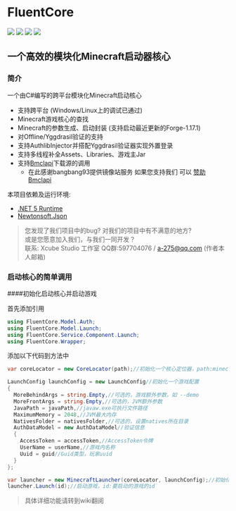 # FluentCore
![](https://img.shields.io/badge/license-MIT-green)
![](https://img.shields.io/github/repo-size/Xcube-Studio/FluentCore)
![](https://img.shields.io/github/stars/Xcube-Studio/FluentCore)
![](https://img.shields.io/github/commit-activity/y/Xcube-Studio/FluentCore)

一个高效的模块化Minecraft启动器核心
---------------------------------------------------------

### 简介
一个由C#编写的跨平台模块化Minecraft启动核心

+ 支持跨平台 (Windows/Linux上的调试已通过)
+ Minecraft游戏核心的查找
+ Minecraft的参数生成、启动封装 (支持启动最近更新的Forge-1.17.1)
+ 对Offline/Yggdrasil验证的支持
+ 支持AuthlibInjector并搭配Yggdrasil验证器实现外置登录
+ 支持多线程补全Assets、Libraries、游戏主Jar
+ 支持[Bmclapi](https://bmclapidoc.bangbang93.com/)下载源的调用
  + 在此感谢bangbang93提供镜像站服务 如果您支持我们 可以 [赞助Bmclapi](https://afdian.net/@bangbang93)

本项目依赖及运行环境:

+ [.NET 5 Runtime](https://dotnet.microsoft.com/download/dotnet/5.0)
+ [Newtonsoft.Json](https://www.newtonsoft.com/json)

> 您发现了我们项目中的bug? 对我们的项目中有不满意的地方? <br/>
> 或是您愿意加入我们，与我们一同开发？ <br/>
> 联系: Xcube Studio 工作室 QQ群:597704076 / a-275@qq.com (作者本人邮箱)

### 启动核心的简单调用

####初始化启动核心并启动游戏

首先添加引用

``` c#
using FluentCore.Model.Auth;
using FluentCore.Model.Launch;
using FluentCore.Service.Component.Launch;
using FluentCore.Wrapper;
```

添加以下代码到方法中

``` c#
var coreLocator = new CoreLocator(path);//初始化一个核心定位器，path:minecarft游戏目录

LaunchConfig launchConfig = new LaunchConfig//初始化一个游戏配置
{
  MoreBehindArgs = string.Empty,//可选的，游戏额外参数，如 --demo
  MoreFrontArgs = string.Empty,//可选的，JVM额外参数
  JavaPath = javaPath,//javaw.exe可执行文件路径
  MaximumMemory = 2048,//JVM最大内存
  NativesFolder = nativesFolder,//可选的，设置natives所在目录
  AuthDataModel = new AuthDataModel//验证信息
  {
    AccessToken = accessToken,//AccessToken令牌
    UserName = userName,//游戏内名称
    Uuid = guid//Guid类型，玩家uuid
  }
};

var launcher = new MinecraftLauncher(coreLocator, launchConfig);//初始化启动器
launcher.Launch(id);//启动游戏，id:要启动的游戏的id
```

>具体详细功能请转到wiki翻阅
